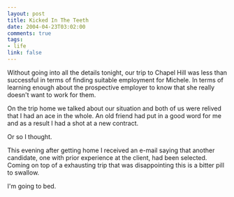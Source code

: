 ```yaml
--- 
layout: post
title: Kicked In The Teeth
date: 2004-04-23T03:02:00
comments: true
tags:
- life
link: false
---
```

Without going into all the details tonight, our trip to Chapel Hill was less than successful in terms of finding suitable employment for Michele. In terms of learning enough about the prospective employer to know that she really doesn't want to work for them.

On the trip home we talked about our situation and both of us were relived that I had an ace in the whole. An old friend had put in a good word for me and as a result I had a shot at a new contract.

Or so I thought.

This evening after getting home I received an e-mail saying that another candidate, one with prior experience at the client, had been selected. Coming on top of a exhausting trip that was disappointing this is a bitter pill to swallow.

I'm going to bed.
